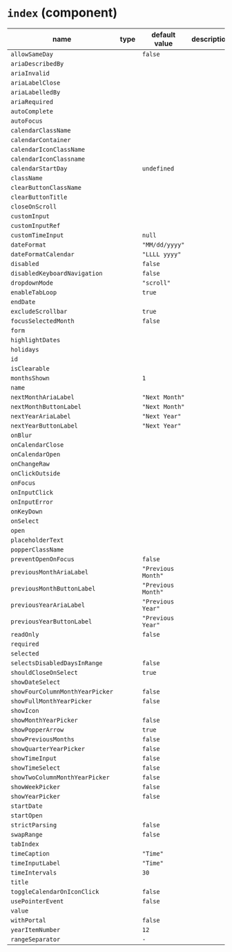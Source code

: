 # `index` (component)

| name                            | type | default value      | description |
| ------------------------------- | ---- | ------------------ | ----------- |
| `allowSameDay`                  |      | `false`            |             |
| `ariaDescribedBy`               |      |                    |             |
| `ariaInvalid`                   |      |                    |             |
| `ariaLabelClose`                |      |                    |             |
| `ariaLabelledBy`                |      |                    |             |
| `ariaRequired`                  |      |                    |             |
| `autoComplete`                  |      |                    |             |
| `autoFocus`                     |      |                    |             |
| `calendarClassName`             |      |                    |             |
| `calendarContainer`             |      |                    |             |
| `calendarIconClassName`         |      |                    |             |
| `calendarIconClassname`         |      |                    |             |
| `calendarStartDay`              |      | `undefined`        |             |
| `className`                     |      |                    |             |
| `clearButtonClassName`          |      |                    |             |
| `clearButtonTitle`              |      |                    |             |
| `closeOnScroll`                 |      |                    |             |
| `customInput`                   |      |                    |             |
| `customInputRef`                |      |                    |             |
| `customTimeInput`               |      | `null`             |             |
| `dateFormat`                    |      | `"MM/dd/yyyy"`     |             |
| `dateFormatCalendar`            |      | `"LLLL yyyy"`      |             |
| `disabled`                      |      | `false`            |             |
| `disabledKeyboardNavigation`    |      | `false`            |             |
| `dropdownMode`                  |      | `"scroll"`         |             |
| `enableTabLoop`                 |      | `true`             |             |
| `endDate`                       |      |                    |             |
| `excludeScrollbar`              |      | `true`             |             |
| `focusSelectedMonth`            |      | `false`            |             |
| `form`                          |      |                    |             |
| `highlightDates`                |      |                    |             |
| `holidays`                      |      |                    |             |
| `id`                            |      |                    |             |
| `isClearable`                   |      |                    |             |
| `monthsShown`                   |      | `1`                |             |
| `name`                          |      |                    |             |
| `nextMonthAriaLabel`            |      | `"Next Month"`     |             |
| `nextMonthButtonLabel`          |      | `"Next Month"`     |             |
| `nextYearAriaLabel`             |      | `"Next Year"`      |             |
| `nextYearButtonLabel`           |      | `"Next Year"`      |             |
| `onBlur`                        |      |                    |             |
| `onCalendarClose`               |      |                    |             |
| `onCalendarOpen`                |      |                    |             |
| `onChangeRaw`                   |      |                    |             |
| `onClickOutside`                |      |                    |             |
| `onFocus`                       |      |                    |             |
| `onInputClick`                  |      |                    |             |
| `onInputError`                  |      |                    |             |
| `onKeyDown`                     |      |                    |             |
| `onSelect`                      |      |                    |             |
| `open`                          |      |                    |             |
| `placeholderText`               |      |                    |             |
| `popperClassName`               |      |                    |             |
| `preventOpenOnFocus`            |      | `false`            |             |
| `previousMonthAriaLabel`        |      | `"Previous Month"` |             |
| `previousMonthButtonLabel`      |      | `"Previous Month"` |             |
| `previousYearAriaLabel`         |      | `"Previous Year"`  |             |
| `previousYearButtonLabel`       |      | `"Previous Year"`  |             |
| `readOnly`                      |      | `false`            |             |
| `required`                      |      |                    |             |
| `selected`                      |      |                    |             |
| `selectsDisabledDaysInRange`    |      | `false`            |             |
| `shouldCloseOnSelect`           |      | `true`             |             |
| `showDateSelect`                |      |                    |             |
| `showFourColumnMonthYearPicker` |      | `false`            |             |
| `showFullMonthYearPicker`       |      | `false`            |             |
| `showIcon`                      |      |                    |             |
| `showMonthYearPicker`           |      | `false`            |             |
| `showPopperArrow`               |      | `true`             |             |
| `showPreviousMonths`            |      | `false`            |             |
| `showQuarterYearPicker`         |      | `false`            |             |
| `showTimeInput`                 |      | `false`            |             |
| `showTimeSelect`                |      | `false`            |             |
| `showTwoColumnMonthYearPicker`  |      | `false`            |             |
| `showWeekPicker`                |      | `false`            |             |
| `showYearPicker`                |      | `false`            |             |
| `startDate`                     |      |                    |             |
| `startOpen`                     |      |                    |             |
| `strictParsing`                 |      | `false`            |             |
| `swapRange`                     |      | `false`            |             |
| `tabIndex`                      |      |                    |             |
| `timeCaption`                   |      | `"Time"`           |             |
| `timeInputLabel`                |      | `"Time"`           |             |
| `timeIntervals`                 |      | `30`               |             |
| `title`                         |      |                    |             |
| `toggleCalendarOnIconClick`     |      | `false`            |             |
| `usePointerEvent`               |      | `false`            |             |
| `value`                         |      |                    |             |
| `withPortal`                    |      | `false`            |             |
| `yearItemNumber`                |      | `12`               |             |
| `rangeSeparator`                |      | `-`                |             |
